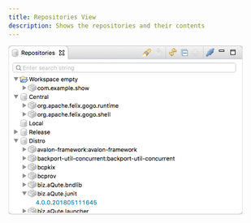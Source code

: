 ```yaml
---
title: Repositories View
description: Shows the repositories and their contents
---
```


<img src="/images/repositories-view.png" style="width:461px" class="view">
